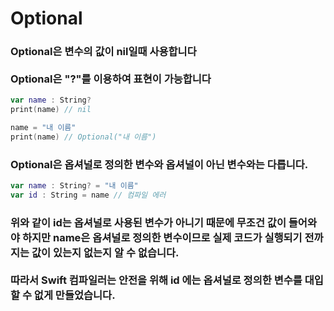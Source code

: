 # Optional

### Optional은 변수의 값이 nil일때 사용합니다 <br><br> Optional은 "?"를 이용하여 표현이 가능합니다
```swift
var name : String?
print(name) // nil

name = "내 이름"
print(name) // Optional("내 이름")
```
### Optional은 옵셔널로 정의한 변수와 옵셔널이 아닌 변수와는 다릅니다.
```swift
var name : String? = "내 이름"
var id : String = name // 컴파일 에러
```
### 위와 같이 **id**는 옵셔널로 사용된 변수가 아니기 때문에 무조건 값이 들어와야 하지만 name은 옵셔널로 정의한 변수이므로 실제 코드가 실행되기 전까지는 값이 있는지 없는지 알 수 없습니다. <br><br> 따라서 Swift 컴파일러는 안전을 위해 **id** 에는 옵셔널로 정의한 변수를 대입할 수 없게 만들었습니다.
